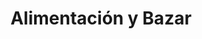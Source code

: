 ---
title: "Alimentación y Bazar"
url: /fresnedillas-de-la-oliva/alimentacion-y-bazar/
shop: Tiefkühl
---